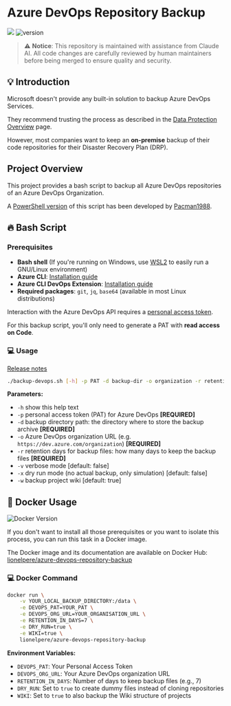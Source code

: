 # Azure DevOps Repository Backup

[![](https://deepwiki.com/badge.svg)](https://deepwiki.com/lionelpere/azure-devops-repository-backup)
![version](https://img.shields.io/badge/version-1.0.2-green)

> ⚠️ **Notice**: This repository is maintained with assistance from Claude AI. All code changes are carefully reviewed by human maintainers before being merged to ensure quality and security.

## :bulb: Introduction

Microsoft doesn't provide any built-in solution to backup Azure DevOps Services.

They recommend trusting the process as described in the [Data Protection Overview](https://docs.microsoft.com/en-us/azure/devops/organizations/security/data-protection?view=azure-devops) page.

However, most companies want to keep an **on-premise** backup of their code repositories for their Disaster Recovery Plan (DRP).

## Project Overview

This project provides a bash script to backup all Azure DevOps repositories of an Azure DevOps Organization.

A [PowerShell version](https://github.com/Pacman1988/BackupAzureDevopsRepos) of this script has been developed by [Pacman1988](https://github.com/Pacman1988).


## :fire: Bash Script

### Prerequisites

* **Bash shell** (If you're running on Windows, use [WSL2](https://docs.microsoft.com/en-us/windows/wsl/) to easily run a GNU/Linux environment)
* **Azure CLI**: [Installation guide](https://docs.microsoft.com/en-us/cli/azure/install-azure-cli)
* **Azure CLI DevOps Extension**: [Installation guide](https://docs.microsoft.com/en-us/azure/devops/cli/?view=azure-devops)
* **Required packages**: `git`, `jq`, `base64` (available in most Linux distributions)

Interaction with the Azure DevOps API requires a [personal access token](https://docs.microsoft.com/en-us/azure/devops/organizations/accounts/use-personal-access-tokens-to-authenticate?view=azure-devops).

For this backup script, you'll only need to generate a PAT with **read access on Code**.

### :computer: Usage

[Release notes](/docsrelease-notes.md)

```bash
./backup-devops.sh [-h] -p PAT -d backup-dir -o organization -r retention [-v] [-x] [-w]
```

**Parameters:**
- `-h` show this help text
- `-p` personal access token (PAT) for Azure DevOps **[REQUIRED]**
- `-d` backup directory path: the directory where to store the backup archive **[REQUIRED]**
- `-o` Azure DevOps organization URL (e.g. `https://dev.azure.com/organization`) **[REQUIRED]**
- `-r` retention days for backup files: how many days to keep the backup files **[REQUIRED]**
- `-v` verbose mode [default: false]
- `-x` dry run mode (no actual backup, only simulation) [default: false]
- `-w` backup project wiki [default: true]

## :whale: Docker Usage

![Docker Version](https://img.shields.io/badge/version-1.0.1-green)

If you don't want to install all those prerequisites or you want to isolate this process, you can run this task in a Docker image.

The Docker image and its documentation are available on Docker Hub: [lionelpere/azure-devops-repository-backup](https://hub.docker.com/r/lionelpere/azure-devops-repository-backup)

### :computer: Docker Command

```bash
docker run \
    -v YOUR_LOCAL_BACKUP_DIRECTORY:/data \
    -e DEVOPS_PAT=YOUR_PAT \
    -e DEVOPS_ORG_URL=YOUR_ORGANISATION_URL \
    -e RETENTION_IN_DAYS=7 \
    -e DRY_RUN=true \
    -e WIKI=true \
    lionelpere/azure-devops-repository-backup
```

**Environment Variables:**
- `DEVOPS_PAT`: Your Personal Access Token
- `DEVOPS_ORG_URL`: Your Azure DevOps organization URL
- `RETENTION_IN_DAYS`: Number of days to keep backup files (e.g., 7)
- `DRY_RUN`: Set to `true` to create dummy files instead of cloning repositories
- `WIKI`: Set to `true` to also backup the Wiki structure of projects 

